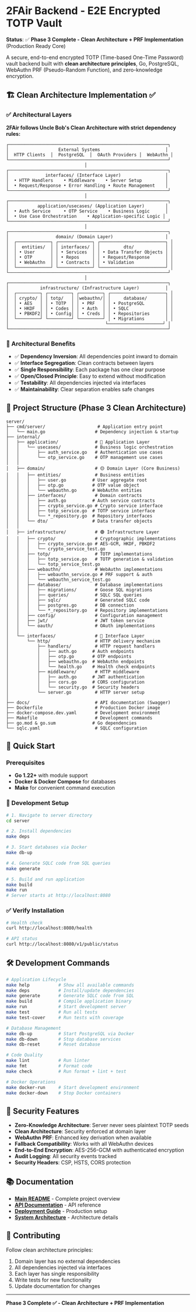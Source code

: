 # 2FAir Backend - E2E Encrypted TOTP Vault

**Status**: ✅ **Phase 3 Complete - Clean Architecture + PRF Implementation** (Production Ready Core)

A secure, end-to-end encrypted TOTP (Time-based One-Time Password) vault backend built with **clean architecture principles**, Go, PostgreSQL, WebAuthn PRF (Pseudo-Random Function), and zero-knowledge encryption.

## 🏗️ Clean Architecture Implementation ✅

### ✅ Architectural Layers

**2FAir follows Uncle Bob's Clean Architecture with strict dependency rules:**

```
┌─────────────────────────────────────────────────────────────┐
│                   External Systems                         │
│  HTTP Clients  │  PostgreSQL  │  OAuth Providers │  WebAuthn │
└─────────────────────────────────────────────────────────────┘
                              │
┌─────────────────────────────────────────────────────────────┐
│              interfaces/ (Interface Layer)                 │
│  • HTTP Handlers    • Middleware    • Server Setup         │
│  • Request/Response • Error Handling • Route Management    │
└─────────────────────────────────────────────────────────────┘
                              │
┌─────────────────────────────────────────────────────────────┐
│           application/usecases/ (Application Layer)        │
│  • Auth Service     • OTP Service    • Business Logic      │
│  • Use Case Orchestration    • Application-specific Logic │
└─────────────────────────────────────────────────────────────┘
                              │
┌─────────────────────────────────────────────────────────────┐
│                  domain/ (Domain Layer)                    │
│  ┌─────────────┐ ┌─────────────┐ ┌─────────────────────────┐ │
│  │  entities/  │ │ interfaces/ │ │         dto/            │ │
│  │ • User      │ │ • Services  │ │ • Data Transfer Objects │ │
│  │ • OTP       │ │ • Repos     │ │ • Request/Response      │ │
│  │ • WebAuthn  │ │ • Contracts │ │ • Validation            │ │
│  └─────────────┘ └─────────────┘ └─────────────────────────┘ │
└─────────────────────────────────────────────────────────────┘
                              │
┌─────────────────────────────────────────────────────────────┐
│            infrastructure/ (Infrastructure Layer)          │
│  ┌─────────┐ ┌─────────┐ ┌─────────┐ ┌─────────────────────┐ │
│  │ crypto/ │ │ totp/   │ │webauthn/│ │     database/       │ │
│  │ • AES   │ │ • TOTP  │ │ • PRF   │ │ • PostgreSQL        │ │
│  │ • HKDF  │ │ • Codes │ │ • Auth  │ │ • SQLC              │ │
│  │ • PBKDF2│ │ • Config│ │ • Creds │ │ • Repositories      │ │
│  └─────────┘ └─────────┘ └─────────┘ │ • Migrations        │ │
│                                     └─────────────────────┘ │
└─────────────────────────────────────────────────────────────┘
```

### 🎯 Architectural Benefits

- ✅ **Dependency Inversion**: All dependencies point inward to domain
- ✅ **Interface Segregation**: Clean contracts between layers  
- ✅ **Single Responsibility**: Each package has one clear purpose
- ✅ **Open/Closed Principle**: Easy to extend without modification
- ✅ **Testability**: All dependencies injected via interfaces
- ✅ **Maintainability**: Clear separation enables safe changes

## 📁 Project Structure (Phase 3 Clean Architecture)

```
server/
├── cmd/server/                    # Application entry point
│   └── main.go                   # Dependency injection & startup
├── internal/
│   ├── application/              # 🔵 Application Layer
│   │   └── usecases/             # Business logic orchestration
│   │       ├── auth_service.go   # Authentication use cases
│   │       └── otp_service.go    # OTP management use cases
│   │
│   ├── domain/                   # 🟡 Domain Layer (Core Business)
│   │   ├── entities/             # Business entities
│   │   │   ├── user.go          # User aggregate root
│   │   │   ├── otp.go           # OTP value object
│   │   │   └── webauthn.go      # WebAuthn entities
│   │   ├── interfaces/           # Domain contracts
│   │   │   ├── auth.go          # Auth service contracts
│   │   │   ├── crypto_service.go # Crypto service interface
│   │   │   ├── totp_service.go  # TOTP service interface
│   │   │   └── *_repository.go  # Repository interfaces
│   │   └── dto/                 # Data transfer objects
│   │
│   ├── infrastructure/           # 🟢 Infrastructure Layer
│   │   ├── crypto/               # Cryptographic implementations
│   │   │   ├── crypto_service.go # AES-GCM, HKDF, PBKDF2
│   │   │   └── crypto_service_test.go
│   │   ├── totp/                 # TOTP implementations
│   │   │   ├── totp_service.go   # TOTP generation & validation
│   │   │   └── totp_service_test.go
│   │   ├── webauthn/             # WebAuthn implementations
│   │   │   ├── webauthn_service.go # PRF support & auth
│   │   │   └── webauthn_service_test.go
│   │   ├── database/             # Database implementations
│   │   │   ├── migrations/       # Goose SQL migrations
│   │   │   ├── queries/          # SQLC SQL queries
│   │   │   ├── sqlc/             # Generated SQLC code
│   │   │   ├── postgres.go       # DB connection
│   │   │   └── *_repository.go   # Repository implementations
│   │   ├── config/               # Configuration management
│   │   ├── jwt/                  # JWT token service
│   │   └── oauth/                # OAuth implementations
│   │
│   └── interfaces/               # 🔴 Interface Layer
│       └── http/                 # HTTP delivery mechanism
│           ├── handlers/         # HTTP request handlers
│           │   ├── auth.go      # Auth endpoints
│           │   ├── otp.go       # OTP endpoints
│           │   ├── webauthn.go  # WebAuthn endpoints
│           │   └── health.go    # Health check endpoints
│           ├── middleware/       # HTTP middleware
│           │   ├── auth.go      # JWT authentication
│           │   ├── cors.go      # CORS configuration
│           │   └── security.go  # Security headers
│           └── server.go         # HTTP server setup
│
├── docs/                         # API documentation (Swagger)
├── Dockerfile                    # Production Docker image
├── docker-compose.dev.yaml       # Development environment
├── Makefile                      # Development commands
├── go.mod & go.sum              # Go dependencies
└── sqlc.yaml                     # SQLC configuration
```

## 🚀 Quick Start

### Prerequisites
- **Go 1.22+** with module support
- **Docker & Docker Compose** for databases
- **Make** for convenient command execution

### 🔧 Development Setup

```bash
# 1. Navigate to server directory
cd server

# 2. Install dependencies
make deps

# 3. Start databases via Docker
make db-up

# 4. Generate SQLC code from SQL queries
make generate

# 5. Build and run application
make build
make run
# Server starts at http://localhost:8080
```

### ✅ Verify Installation

```bash
# Health check
curl http://localhost:8080/health

# API status
curl http://localhost:8080/v1/public/status
```

## 🛠️ Development Commands

```bash
# Application Lifecycle
make help           # Show all available commands
make deps           # Install/update dependencies  
make generate       # Generate SQLC code from SQL
make build          # Compile application binary
make run            # Start development server
make test           # Run all tests
make test-cover     # Run tests with coverage

# Database Management
make db-up          # Start PostgreSQL via Docker
make db-down        # Stop database services
make db-reset       # Reset database

# Code Quality
make lint           # Run linter
make fmt            # Format code
make check          # Run format + lint + test

# Docker Operations
make docker-run     # Start development environment
make docker-down    # Stop Docker containers
```

## 🔐 Security Features

- **Zero-Knowledge Architecture**: Server never sees plaintext TOTP seeds
- **Clean Architecture**: Security enforced at domain layer
- **WebAuthn PRF**: Enhanced key derivation when available
- **Fallback Compatibility**: Works with all WebAuthn devices
- **End-to-End Encryption**: AES-256-GCM with authenticated encryption
- **Audit Logging**: All security events tracked
- **Security Headers**: CSP, HSTS, CORS protection

## 📚 Documentation

- **[Main README](../README.md)** - Complete project overview
- **[API Documentation](../docs/API.md)** - API reference
- **[Deployment Guide](../docs/DEPLOYMENT.md)** - Production setup
- **[System Architecture](../docs/design/system-architecture.md)** - Architecture details

## 🤝 Contributing

Follow clean architecture principles:
1. Domain layer has no external dependencies
2. All dependencies injected via interfaces  
3. Each layer has single responsibility
4. Write tests for new functionality
5. Update documentation for changes

---

**Phase 3 Complete ✅ - Clean Architecture + PRF Implementation**
